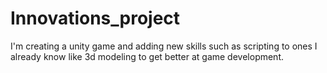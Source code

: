 # Innovations_project
I'm creating a unity game and adding new skills such as scripting to ones I already know like 3d modeling to get better at game development.

